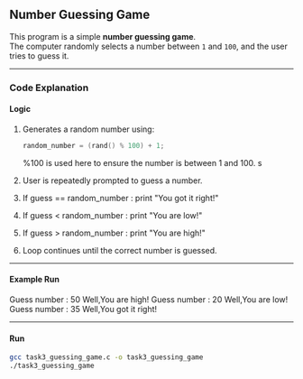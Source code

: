 ##  Number Guessing Game
This program is a simple **number guessing game**.  
The computer randomly selects a number between `1` and `100`, and the user tries to guess it.  

---

### Code Explanation
#### Logic
1. Generates a random number using:
   ```c
   random_number = (rand() % 100) + 1;
   ```

    %100 is used here to ensure the number is between 1 and 100.
s
2. User is repeatedly prompted to guess a number.

3. If guess == random_number :
print "You got it right!"

4. If guess < random_number :
print "You are low!"

5. If guess > random_number :
print "You are high!"
6. Loop continues until the correct number is guessed.

---
#### Example Run
Guess number :
50
Well,You are high!
Guess number :
20
Well,You are low!
Guess number :
35
Well,You got it right!

---
#### Run
```bash
gcc task3_guessing_game.c -o task3_guessing_game
./task3_guessing_game
```